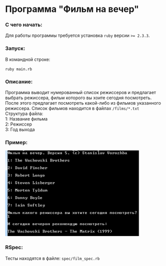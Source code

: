 # Программа "Фильм на вечер"

### С чего начать:
Для работы программы требуется установка `ruby` версии `>= 2.3.3`.  

### Запуск:
В командной строке:

    ruby main.rb

### Описание:
Программа выводит нумерованный список режиссеров и предлагает выбрать режиссера, фильм которого вы хоите сегодня посмотреть.
После этого предлагает посмотреть какой-либо из фильмов указанного режиссера.
Список фильмов находится в файлах `/films/*.txt`  
Структура файла:  
1: Название фильма  
2: Режиссер  
3: Год выхода  

### Пример:
![Окно программы](https://github.com/vorozhba/evening_film/blob/master/figures/example.png)

### RSpec:
Тесты находятся в файле: `spec/film_spec.rb`
